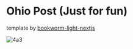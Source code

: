 # Ohio Post (Just for fun)

template by [bookworm-light-nextjs](https://github.com/themefisher/bookworm-light-nextjs)

![4a3](https://user-images.githubusercontent.com/48949523/215474750-ae42697b-9aeb-45a7-9e28-a10666922afd.png)
